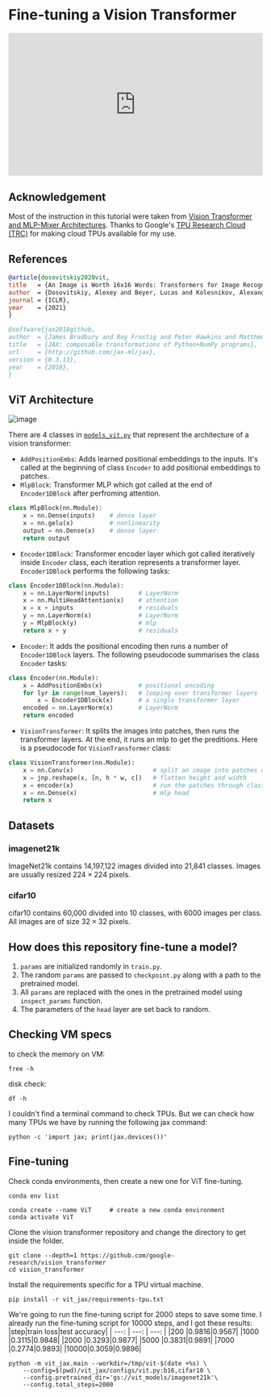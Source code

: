 # Fine-tuning a Vision Transformer

<head>
  <link rel="stylesheet" href="https://cdn.jsdelivr.net/npm/katex@0.16.8/dist/katex.min.css">
  <script src="https://cdn.jsdelivr.net/npm/katex@0.16.8/dist/katex.min.js"></script>
  <script src="https://cdn.jsdelivr.net/npm/katex@0.16.8/dist/contrib/auto-render.min.js"></script>
</head>

<div style="position: relative; padding-bottom: 56.25%; height: 0; overflow: hidden;">
  <iframe style="position: absolute; top: 0; left: 0; width: 100%; height: 100%;" src="https://www.youtube.com/embed/RjG6_FP_DgU" frameborder="0" allowfullscreen></iframe>
</div>


## Acknowledgement
Most of the instruction in this tutorial were taken from [Vision Transformer and MLP-Mixer Architectures](https://github.com/google-research/vision_transformer/tree/main). Thanks to Google's [TPU Research Cloud (TRC)](https://sites.research.google/trc/about/) for making cloud TPUs available for my use.

## References

```bibtex
@article{dosovitskiy2020vit,
title   = {An Image is Worth 16x16 Words: Transformers for Image Recognition at Scale},
author  = {Dosovitskiy, Alexey and Beyer, Lucas and Kolesnikov, Alexander and Weissenborn, Dirk and Zhai, Xiaohua and Unterthiner, Thomas and  Dehghani, Mostafa and Minderer, Matthias and Heigold, Georg and Gelly, Sylvain and Uszkoreit, Jakob and Houlsby, Neil},
journal = {ICLR},
year    = {2021}
}
```

```bibtex
@software{jax2018github,
author  = {James Bradbury and Roy Frostig and Peter Hawkins and Matthew James Johnson and Chris Leary and Dougal Maclaurin and George Necula and Adam Paszke and Jake Vander{P}las and Skye Wanderman-{M}ilne and Qiao Zhang},
title   = {JAX: composable transformations of Python+NumPy programs},
url     = {http://github.com/jax-ml/jax},
version = {0.3.13},
year    = {2018},
}
```

## ViT Architecture

![image](https://github.com/user-attachments/assets/be3e5759-a956-4804-be51-e0acbabeabed)


There are 4 classes in [`models_vit.py`](https://github.com/google-research/vision_transformer/blob/main/vit_jax/models_vit.py) that represent the architecture of a vision transformer:
* `AddPositionEmbs`: Adds learned positional embeddings to the inputs. It's called at the beginning of class `Encoder` to add positional embeddings to patches. 
* `MlpBlock`: Transformer MLP which got called at the end of `Encoder1DBlock` after perfroming attention.
```python
class MlpBlock(nn.Module):
    x = nn.Dense(inputs)    # dense layer
    x = nn.gelu(x)          # nonlinearity
    output = nn.Dense(x)    # dense layer
    return output
```
* `Encoder1DBlock`: Transformer encoder layer which got called iteratively inside `Encoder` class, each iteration represents a transformer layer. `Encoder1DBlock` performs the following tasks:
```python
class Encoder1DBlock(nn.Module):
    x = nn.LayerNorm(inputs)        # LayerNorm
    x = nn.MultiHeadAttention(x)    # attention
    x = x + inputs                  # residuals
    y = nn.LayerNorm(x)             # LayerNorm
    y = MlpBlock(y)                 # mlp
    return x + y                    # residuals
```

* `Encoder`: It adds the positional encoding then runs a number of `Encoder1DBlock` layers. The following pseudocode summarises the class `Encoder` tasks:
```python
class Encoder(nn.Module):
    x = AddPositionEmbs(x)          # positional encoding
    for lyr in range(num_layers):   # looping over transformer layers   
        x = Encoder1DBlock(x)       # a single transformer layer
    encoded = nn.LayerNorm(x)       # LayerNorm
    return encoded
```

* `VisionTransformer`: It splits the images into patches, then runs the transformer layers. At the end, it runs an mlp to get the preditions. Here is a pseudocode for `VisionTransformer` class:
```python
class VisionTransformer(nn.Module):
    x = nn.Conv(x)                      # split an image into patches using nn.conv layer
    x = jnp.reshape(x, [n, h * w, c])   # flatten height and width
    x = encoder(x)                      # run the patches through class Encoder
    x = nn.Dense(x)                     # mlp head
    return x
```

## Datasets

### imagenet21k
ImageNet21k contains 14,197,122 images divided into 21,841 classes. Images are usually resized $224 \times 224$ pixels.

### cifar10
cifar10 contains 60,000 divided into 10 classes, with 6000 images per class. All images are of size $32 \times 32$ pixels.

## How does this repository fine-tune a model?

1. `params` are initialized randomly in `train.py`.
1. The random `params` are passed to `checkpoint.py` along with a path to the pretrained model.
1. All `params` are replaced with the ones in the pretrained model using `inspect_params` function.
1. The parameters of the `head` layer are set back to random.

## Checking VM specs

to check the memory on VM:
```console
free -h
```

disk check:
```console
df -h
```

I couldn't find a terminal command to check TPUs. But we can check how many TPUs we have by running the following jax command:
```console
python -c 'import jax; print(jax.devices())'
```

## Fine-tuning

Check conda environments, then create a new one for ViT fine-tuning.
```console
conda env list
```

```console
conda create --name ViT     # create a new conda environment
conda activate ViT
```

Clone the vision transformer repository and change the directory to get inside the folder.
```console
git clone --depth=1 https://github.com/google-research/vision_transformer
cd vision_transformer
```

Install the requirements specific for a TPU virtual machine.
```console
pip install -r vit_jax/requirements-tpu.txt
```

We're going to run the fine-tuning script for $2000$ steps to save some time. I already run the fine-tuning script for $10000$ steps, and I got these results:
|step|train loss|test accuracy|
| ---: | ---: | ---: |
|200  |0.9816|0.9567|
|1000 |0.3115|0.9848|
|2000 |0.3293|0.9877|
|5000 |0.3831|0.9891|
|7000 |0.2774|0.9893|
|10000|0.3059|0.9896|

```console
python -m vit_jax.main --workdir=/tmp/vit-$(date +%s) \
    --config=$(pwd)/vit_jax/configs/vit.py:b16,cifar10 \
    --config.pretrained_dir='gs://vit_models/imagenet21k'\
    --config.total_steps=2000
```

<script>
  document.addEventListener("DOMContentLoaded", function() {
    renderMathInElement(document.body, {
      delimiters: [
        {left: '$$', right: '$$', display: true}, // Display math (e.g., equations on their own line)
        {left: '$', right: '$', display: false},  // Inline math (e.g., within a sentence)
        {left: '\\(', right: '\\)', display: false}, // Another way to write inline math
        {left: '\\[', right: '\\]', display: true}   // Another way to write display math
      ]
    });
  });
</script>
